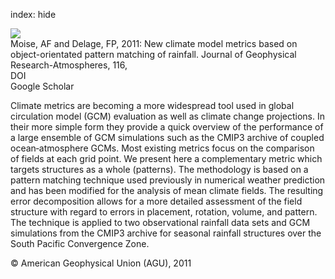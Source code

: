 index: hide

<div class="Citation">
    <div class="Citation-thumb CitationThumb-linked"  data-href="https://doi.org/10.1029/2010jd015318">
      <img src="https://static.claimspace.cloud/climate-study-static/refs/thumbs/14/Moise_and_Delage_2011-thumb.png" />
    </div>

  <div class="Citation-body">
    <div class="Citation-text">Moise, AF and Delage, FP, 2011: New climate model metrics based on object-orientated pattern matching of rainfall. <span class="Article-journal">Journal of Geophysical Research-Atmospheres, </span><span class="Article-volume">116, </span></div>
    <div class="Citation-links">
      <div class="CitationLink" data-href="https://doi.org/10.1029/2010jd015318">
        <div class="CitationLink-icon CitationLink-Doi"></div>
        <div class="CitationLink-text">DOI</div>
      </div>
      <div class="CitationLink" data-href="https://scholar.google.com/scholar?q=10.1029/2010jd015318">
        <div class="CitationLink-icon CitationLink-Scholar"></div>
        <div class="CitationLink-text">Google Scholar</div>
      </div>
    </div>
  </div>
</div>

Climate metrics are becoming a more widespread tool used in global circulation model (GCM) evaluation as well as climate change projections. In their more simple form they provide a quick overview of the performance of a large ensemble of GCM simulations such as the CMIP3 archive of coupled ocean‐atmosphere GCMs. Most existing metrics focus on the comparison of fields at each grid point. We present here a complementary metric which targets structures as a whole (patterns). The methodology is based on a pattern matching technique used previously in numerical weather prediction and has been modified for the analysis of mean climate fields. The resulting error decomposition allows for a more detailed assessment of the field structure with regard to errors in placement, rotation, volume, and pattern. The technique is applied to two observational rainfall data sets and GCM simulations from the CMIP3 archive for seasonal rainfall structures over the South Pacific Convergence Zone.

<div class="Citation-copy">
&copy; American Geophysical Union (AGU), 2011
</div>